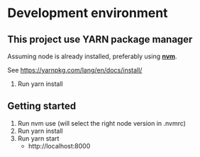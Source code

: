 # Development environment

## This project use YARN package manager

Assuming node is already installed, preferably using [**nvm**](https://github.com/creationix/nvm#install-script).

See https://yarnpkg.com/lang/en/docs/install/
1. Run yarn install

## Getting started

1. Run nvm use (will select the right node version in .nvmrc)
1. Run yarn install
1. Run yarn start 
    - http://localhost:8000